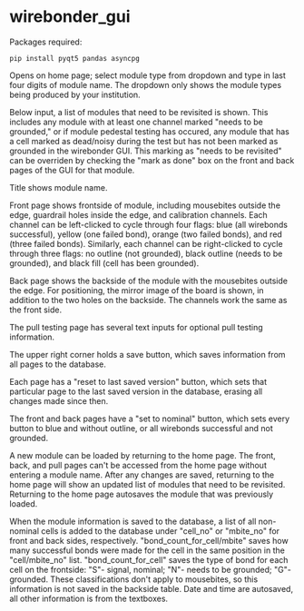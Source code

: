 # wirebonder_gui
Packages required:
```
pip install pyqt5 pandas asyncpg
```
Opens on home page; select module type from dropdown and type in last four digits of module name. The dropdown only shows the module types being produced by your institution. 

Below input, a list of modules that need to be revisited is shown. This includes any module with at least one channel marked "needs to be grounded," or if module pedestal testing has occured, any module that has a cell marked as dead/noisy during the test but has not been marked as grounded in the wirebonder GUI. This marking as "needs to be revisited" can be overriden by checking the "mark as done" box on the front and back pages of the GUI for that module.

Title shows module name.

Front page shows frontside of module, including mousebites outside the edge, guardrail holes inside the edge, and calibration channels. Each channel can be left-clicked to cycle through four flags: blue (all wirebonds successful), yellow (one failed bond), orange (two failed bonds), and red (three failed bonds). Similarly, each channel can be right-clicked to cycle through three flags: no outline (not grounded), black outline (needs to be grounded), and black fill (cell has been grounded).

Back page shows the backside of the module with the mousebites outside the edge. For positioning, the mirror image of the board is shown, in addition to the two holes on the backside. The channels work the same as the front side.

The pull testing page has several text inputs for optional pull testing information.

The upper right corner holds a save button, which saves information from all pages to the database.

Each page has a "reset to last saved version" button, which sets that particular page to the last saved version in the database, erasing all changes made since then.

The front and back pages have a "set to nominal" button, which sets every button to blue and without outline, or all wirebonds successful and not grounded.

A new module can be loaded by returning to the home page. The front, back, and pull pages can't be accessed from the home page without entering a module name. After any changes are saved, returning to the home page will show an updated list of modules that need to be revisited. Returning to the home page autosaves the module that was previously loaded.

When the module information is saved to the database, a list of all non-nominal cells is added to the database under "cell_no" or "mbite_no" for front and back sides, respectively. "bond_count_for_cell/mbite" saves how many successful bonds were made for the cell in the same position in the "cell/mbite_no" list. "bond_count_for_cell" saves the type of bond for each cell on the frontside: "S"- signal, nominal; "N"- needs to be grounded; "G"- grounded. These classifications don't apply to mousebites, so this information is not saved in the backside table. Date and time are autosaved, all other information is from the textboxes.
